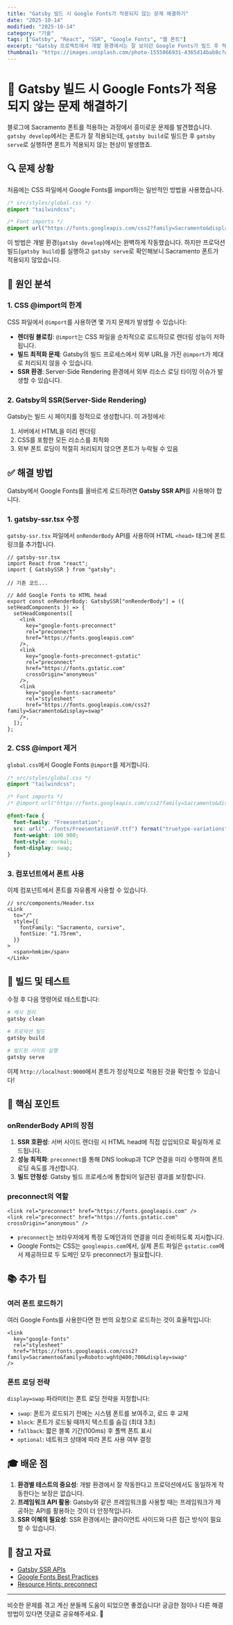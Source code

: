 ```yaml
---
title: "Gatsby 빌드 시 Google Fonts가 적용되지 않는 문제 해결하기"
date: "2025-10-14"
modified: "2025-10-14"
category: "기술"
tags: ["Gatsby", "React", "SSR", "Google Fonts", "웹 폰트"]
excerpt: "Gatsby 프로젝트에서 개발 환경에서는 잘 보이던 Google Fonts가 빌드 후 적용되지 않는 문제의 원인과 해결 방법을 알아봅니다."
thumbnail: "https://images.unsplash.com/photo-1555066931-4365d14bab8c?w=640&h=425&fit=crop"
---
```


# 🎨 Gatsby 빌드 시 Google Fonts가 적용되지 않는 문제 해결하기

블로그에 Sacramento 폰트를 적용하는 과정에서 흥미로운 문제를 발견했습니다. `gatsby develop`에서는 폰트가 잘 적용되는데, `gatsby build`로 빌드한 후 `gatsby serve`로 실행하면 폰트가 적용되지 않는 현상이 발생했죠.

## 🔍 문제 상황

처음에는 CSS 파일에서 Google Fonts를 import하는 일반적인 방법을 사용했습니다.

```css
/* src/styles/global.css */
@import "tailwindcss";

/* Font imports */
@import url("https://fonts.googleapis.com/css2?family=Sacramento&display=swap");
```

이 방법은 개발 환경(`gatsby develop`)에서는 완벽하게 작동했습니다. 하지만 프로덕션 빌드(`gatsby build`)를 실행하고 `gatsby serve`로 확인해보니 Sacramento 폰트가 적용되지 않았습니다.

## 🤔 원인 분석

### 1. CSS @import의 한계

CSS 파일에서 `@import`를 사용하면 몇 가지 문제가 발생할 수 있습니다:

- **렌더링 블로킹**: `@import`는 CSS 파일을 순차적으로 로드하므로 렌더링 성능이 저하됩니다.
- **빌드 최적화 문제**: Gatsby의 빌드 프로세스에서 외부 URL을 가진 `@import`가 제대로 처리되지 않을 수 있습니다.
- **SSR 환경**: Server-Side Rendering 환경에서 외부 리소스 로딩 타이밍 이슈가 발생할 수 있습니다.

### 2. Gatsby의 SSR(Server-Side Rendering)

Gatsby는 빌드 시 페이지를 정적으로 생성합니다. 이 과정에서:

1. 서버에서 HTML을 미리 렌더링
2. CSS를 포함한 모든 리소스를 최적화
3. 외부 폰트 로딩이 적절히 처리되지 않으면 폰트가 누락될 수 있음

## ✅ 해결 방법

Gatsby에서 Google Fonts를 올바르게 로드하려면 **Gatsby SSR API**를 사용해야 합니다.

### 1. gatsby-ssr.tsx 수정

`gatsby-ssr.tsx` 파일에서 `onRenderBody` API를 사용하여 HTML `<head>` 태그에 폰트 링크를 추가합니다.

```tsx
// gatsby-ssr.tsx
import React from "react";
import { GatsbySSR } from "gatsby";

// 기존 코드...

// Add Google Fonts to HTML head
export const onRenderBody: GatsbySSR["onRenderBody"] = ({ setHeadComponents }) => {
  setHeadComponents([
    <link
      key="google-fonts-preconnect"
      rel="preconnect"
      href="https://fonts.googleapis.com"
    />,
    <link
      key="google-fonts-preconnect-gstatic"
      rel="preconnect"
      href="https://fonts.gstatic.com"
      crossOrigin="anonymous"
    />,
    <link
      key="google-fonts-sacramento"
      rel="stylesheet"
      href="https://fonts.googleapis.com/css2?family=Sacramento&display=swap"
    />,
  ]);
};
```

### 2. CSS @import 제거

`global.css`에서 Google Fonts `@import`를 제거합니다.

```css
/* src/styles/global.css */
@import "tailwindcss";

/* Font imports */
/* @import url("https://fonts.googleapis.com/css2?family=Sacramento&display=swap"); - 제거 */

@font-face {
  font-family: "Freesentation";
  src: url("../fonts/FreesentationVF.ttf") format("truetype-variations");
  font-weight: 100 900;
  font-style: normal;
  font-display: swap;
}
```

### 3. 컴포넌트에서 폰트 사용

이제 컴포넌트에서 폰트를 자유롭게 사용할 수 있습니다.

```tsx
// src/components/Header.tsx
<Link
  to="/"
  style={{
    fontFamily: "Sacramento, cursive",
    fontSize: "1.75rem",
  }}
>
  <span>hmkim</span>
</Link>
```

## 🚀 빌드 및 테스트

수정 후 다음 명령어로 테스트합니다:

```bash
# 캐시 정리
gatsby clean

# 프로덕션 빌드
gatsby build

# 빌드된 사이트 실행
gatsby serve
```

이제 `http://localhost:9000`에서 폰트가 정상적으로 적용된 것을 확인할 수 있습니다!

## 🎯 핵심 포인트

### onRenderBody API의 장점

1. **SSR 호환성**: 서버 사이드 렌더링 시 HTML head에 직접 삽입되므로 확실하게 로드됩니다.
2. **성능 최적화**: `preconnect`를 통해 DNS lookup과 TCP 연결을 미리 수행하여 폰트 로딩 속도를 개선합니다.
3. **빌드 안정성**: Gatsby 빌드 프로세스에 통합되어 일관된 결과를 보장합니다.

### preconnect의 역할

```tsx
<link rel="preconnect" href="https://fonts.googleapis.com" />
<link rel="preconnect" href="https://fonts.gstatic.com" crossOrigin="anonymous" />
```

- `preconnect`는 브라우저에게 특정 도메인과의 연결을 미리 준비하도록 지시합니다.
- Google Fonts는 CSS는 `googleapis.com`에서, 실제 폰트 파일은 `gstatic.com`에서 제공하므로 두 도메인 모두 preconnect가 필요합니다.

## 📚 추가 팁

### 여러 폰트 로드하기

여러 Google Fonts를 사용한다면 한 번의 요청으로 로드하는 것이 효율적입니다:

```tsx
<link
  key="google-fonts"
  rel="stylesheet"
  href="https://fonts.googleapis.com/css2?family=Sacramento&family=Roboto:wght@400;700&display=swap"
/>
```

### 폰트 로딩 전략

`display=swap` 파라미터는 폰트 로딩 전략을 지정합니다:

- `swap`: 폰트가 로드되기 전에는 시스템 폰트를 보여주고, 로드 후 교체
- `block`: 폰트가 로드될 때까지 텍스트를 숨김 (최대 3초)
- `fallback`: 짧은 블록 기간(100ms) 후 폴백 폰트 표시
- `optional`: 네트워크 상태에 따라 폰트 사용 여부 결정

## 🎓 배운 점

1. **환경별 테스트의 중요성**: 개발 환경에서 잘 작동한다고 프로덕션에서도 동일하게 작동한다는 보장은 없습니다.
2. **프레임워크 API 활용**: Gatsby와 같은 프레임워크를 사용할 때는 프레임워크가 제공하는 API를 활용하는 것이 더 안정적입니다.
3. **SSR 이해의 필요성**: SSR 환경에서는 클라이언트 사이드와 다른 접근 방식이 필요할 수 있습니다.

## 🔗 참고 자료

- [Gatsby SSR APIs](https://www.gatsbyjs.com/docs/reference/config-files/gatsby-ssr/)
- [Google Fonts Best Practices](https://web.dev/font-best-practices/)
- [Resource Hints: preconnect](https://web.dev/preconnect-and-dns-prefetch/)

---

비슷한 문제를 겪고 계신 분들께 도움이 되었으면 좋겠습니다! 궁금한 점이나 다른 해결 방법이 있다면 댓글로 공유해주세요. 🙌
